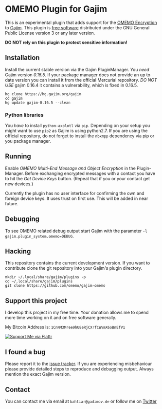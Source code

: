 # OMEMO Plugin for Gajim

This is an experimental plugin that adds support for the [OMEMO
Encryption](http://conversations.im/omemo) to [Gajim](https://gajim.org/). This
plugin is [free software](http://www.gnu.org/philosophy/free-sw.en.html)
distributed under the GNU General Public License version 3 or any later version.

**DO NOT rely on this plugin to protect sensitive information!** 

## Installation
Install the current stable version via the Gajim PluginManager. You *need* Gajim
version *0.16.5*. If your package manager does not provide an up to date version
you can install it from the official Mercurial repository. *DO NOT USE* gajim
0.16.4 it contains a vulnerability, which is fixed in 0.16.5.
```shell
hg clone https://hg.gajim.org/gajim
cd gajim
hg update gajim-0.16.5 --clean
```

### Python libraries
You *have* to install `python-axolotl` via `pip`. Depending on your setup you might
want to use `pip2` as Gajim is using python2.7. If you are using the official repository,
do not forget to install the `nbxmpp` dependency via pip or you package manager.

## Running
Enable *OMEMO Multi-End Message and Object Encryption* in the Plugin-Manager.
Before exchanging encrypted messages with a contact you have to hit the *Get
Device Keys* button. (Repeat that if you or your contact get new devices.)

Currently the plugin has no user interface for confirming the own and foreign
device keys.  It uses trust on first use. This will be added in near future.

## Debugging
To see OMEMO related debug output start Gajim with the parameter `-l
gajim.plugin_system.omemo=DEBUG`.

## Hacking
This repository contains the current development version. If you want to
contribute clone the git repository into your Gajim's plugin directory. 
```shell
mkdir ~/.local/share/gajim/plugins -p
cd ~/.local/share/gajim/plugins
git clone https://github.com/omemo/gajim-omemo
```

## Support this project
I develop this project in my free time. Your donation allows me to spend more
time working on it and on free software generally.

My Bitcoin Address is: `1CnNM3Mree9hU8eRjCXrfCWVmX6oBnEfV1`

[![Support Me via Flattr](http://api.flattr.com/button/flattr-badge-large.png)](https://flattr.com/thing/5038679)

## I found a bug
Please report it to the [issue
tracker](https://github.com/omemo/gajim-omemo/issues). If you are experiencing
misbehaviour please provide detailed steps to reproduce and debugging output.
Always mention the exact Gajim version. 

## Contact
You can contact me via email at `bahtiar@gadimov.de` or follow me on
[Twitter](https://twitter.com/_kalkin)

